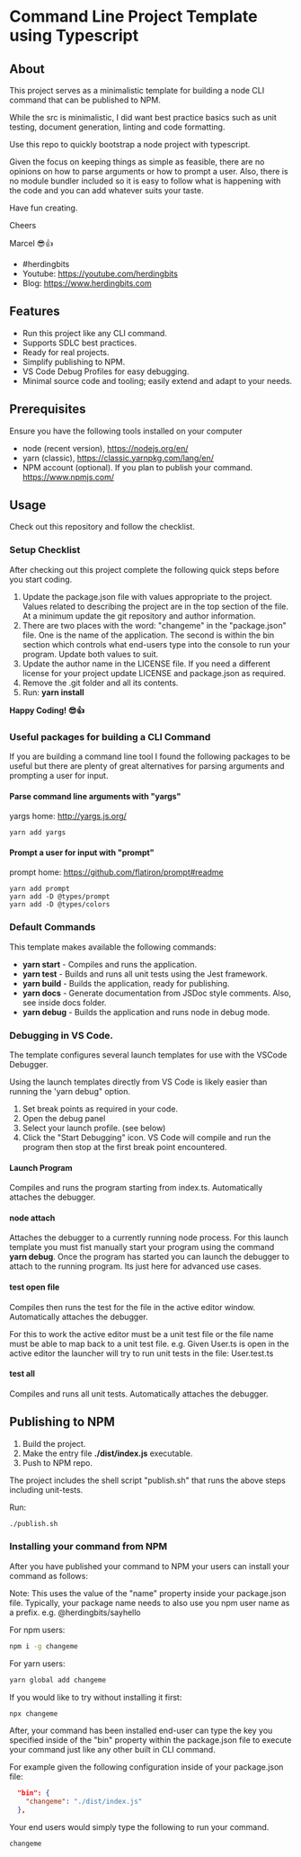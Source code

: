 # Command Line Project Template using Typescript

## About

This project serves as a minimalistic template for building a node CLI command that can be published to NPM.

While the src is minimalistic, I did want best practice basics such as unit testing, document generation, linting and code formatting.

Use this repo to quickly bootstrap a node project with typescript.

Given the focus on keeping things as simple as feasible, there are no opinions on how to parse arguments or how to prompt a user. Also, there is no module bundler included so it is easy to follow what is happening with the code and you can add whatever suits your taste.

Have fun creating.

Cheers

Marcel 😎👍

- #herdingbits
- Youtube: https://youtube.com/herdingbits
- Blog: https://www.herdingbits.com

## Features

- Run this project like any CLI command.
- Supports SDLC best practices.
- Ready for real projects.
- Simplify publishing to NPM.
- VS Code Debug Profiles for easy debugging.
- Minimal source code and tooling; easily extend and adapt to your needs.

## Prerequisites

Ensure you have the following tools installed on your computer

- node (recent version), https://nodejs.org/en/
- yarn (classic), https://classic.yarnpkg.com/lang/en/
- NPM account (optional). If you plan to publish your command. https://www.npmjs.com/

## Usage

Check out this repository and follow the checklist.

### Setup Checklist

After checking out this project complete the following quick steps before you start coding.

1. Update the package.json file with values appropriate to the project. Values related to describing the project are in the top section of the file. At a minimum update the git repository and author information.
2. There are two places with the word: "changeme" in the "package.json" file. One is the name of the application. The second is within the bin section which controls what end-users type into the console to run your program. Update both values to suit.
3. Update the author name in the LICENSE file. If you need a different license for your project update LICENSE and package.json as required.
4. Remove the .git folder and all its contents.
5. Run: **yarn install**

**Happy Coding! 😎👍**

### Useful packages for building a CLI Command

If you are building a command line tool I found the following packages to be useful but there are plenty of great alternatives for parsing arguments and prompting a user for input.

#### Parse command line arguments with "yargs"

yargs home: http://yargs.js.org/

```
yarn add yargs
```

#### Prompt a user for input with "prompt"

prompt home: https://github.com/flatiron/prompt#readme

```
yarn add prompt
yarn add -D @types/prompt
yarn add -D @types/colors
```

### Default Commands

This template makes available the following commands:

- **yarn start** - Compiles and runs the application.
- **yarn test** - Builds and runs all unit tests using the Jest framework.
- **yarn build** - Builds the application, ready for publishing.
- **yarn docs** - Generate documentation from JSDoc style comments. Also, see inside docs folder.
- **yarn debug** - Builds the application and runs node in debug mode.

### Debugging in VS Code.

The template configures several launch templates for use with the VSCode Debugger.

Using the launch templates directly from VS Code is likely easier than running the 'yarn debug" option.

1. Set break points as required in your code.
2. Open the debug panel
3. Select your launch profile. (see below)
4. Click the "Start Debugging" icon. VS Code will compile and run the program then stop at the first break point encountered.

#### Launch Program

Compiles and runs the program starting from index.ts. Automatically attaches the debugger.

#### node attach

Attaches the debugger to a currently running node process. For this launch template you must
fist manually start your program using the command **yarn debug**. Once the program has started
you can launch the debugger to attach to the running program. Its just here for advanced use cases.

#### test open file

Compiles then runs the test for the file in the active editor window. Automatically attaches the debugger.

For this to work the active editor must be a unit test file or the file name must be able to map back to a unit test file. e.g. Given User.ts is open in the active editor the launcher will try to run unit tests in the file: User.test.ts

#### test all

Compiles and runs all unit tests. Automatically attaches the debugger.

## Publishing to NPM

1. Build the project.
2. Make the entry file **./dist/index.js** executable.
3. Push to NPM repo.

The project includes the shell script "publish.sh" that runs the above steps including unit-tests.

Run:

```bash
./publish.sh
```

### Installing your command from NPM

After you have published your command to NPM your users can install your command as follows:

Note: This uses the value of the "name" property inside your package.json file. Typically, your package name needs to also
use you npm user name as a prefix. e.g. @herdingbits/sayhello

For npm users:

```bash
npm i -g changeme
```

For yarn users:

```bash
yarn global add changeme
```

If you would like to try without installing it first:

```bash
npx changeme
```

After, your command has been installed end-user can type the key you specified inside of the "bin" property within the
package.json file to execute your command just like any other built in CLI command.

For example given the following configuration inside of your package.json file:

```json
  "bin": {
    "changeme": "./dist/index.js"
  },
```

Your end users would simply type the following to run your command.

```bash
changeme
```
